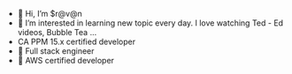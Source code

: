- 👋 Hi, I’m $r@v@n
- 👀 I’m interested in learning new topic every day. I love watching Ted - Ed videos, Bubble Tea ...
- CA PPM 15.x certified developer
- 🌱 Full stack engineer
- 👀 AWS certified developer

<!---
SravanSakkhari/SravanSakkhari is a ✨ special ✨ repository because its `README.md` (this file) appears on your GitHub profile.
You can click the Preview link to take a look at your changes.
--->
